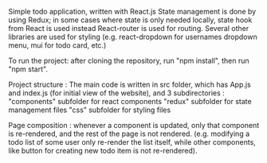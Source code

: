 Simple todo application, written with React.js
State management is done by using Redux; in some cases where state is only needed locally, state hook from React is used instead 
React-router is used for routing.
Several other libraries are used for styling (e.g. react-dropdown for usernames dropdown menu, mui for todo card, etc.)

To run the project: 
after cloning the repository, run "npm install", then run "npm start".

Project structure : 
The main code is written in src folder, which has App.js and index.js (for initial view of the website), and 3 subdirectories : 
  "components" subfolder for react components
  "redux" subfolder for state management files
  "css" subfolder for styling files
  
Page composition : whenever a component is updated, only that component is re-rendered, and the rest of the page is not rendered. (e.g. modifying a todo list of some user only re-render the list itself, while other components, like button for creating new todo item is not re-rendered).
